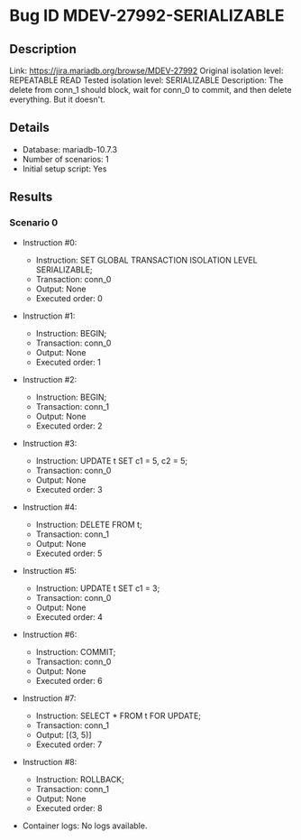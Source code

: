 # Bug ID MDEV-27992-SERIALIZABLE

## Description

Link:                     https://jira.mariadb.org/browse/MDEV-27992
Original isolation level: REPEATABLE READ
Tested isolation level:   SERIALIZABLE
Description:              The delete from conn_1 should block, wait for conn_0 to commit, and then delete everything. But it doesn't.


## Details
 * Database: mariadb-10.7.3
 * Number of scenarios: 1
 * Initial setup script: Yes

## Results
### Scenario 0
 * Instruction #0:
     - Instruction:  SET GLOBAL TRANSACTION ISOLATION LEVEL SERIALIZABLE;
     - Transaction: conn_0
     - Output: None
     - Executed order: 0
 * Instruction #1:
     - Instruction:  BEGIN;
     - Transaction: conn_0
     - Output: None
     - Executed order: 1
 * Instruction #2:
     - Instruction:  BEGIN;
     - Transaction: conn_1
     - Output: None
     - Executed order: 2
 * Instruction #3:
     - Instruction:  UPDATE t SET c1 = 5, c2 = 5;
     - Transaction: conn_0
     - Output: None
     - Executed order: 3
 * Instruction #4:
     - Instruction:  DELETE FROM t;
     - Transaction: conn_1
     - Output: None
     - Executed order: 5
 * Instruction #5:
     - Instruction:  UPDATE t SET c1 = 3;
     - Transaction: conn_0
     - Output: None
     - Executed order: 4
 * Instruction #6:
     - Instruction:  COMMIT;
     - Transaction: conn_0
     - Output: None
     - Executed order: 6
 * Instruction #7:
     - Instruction:  SELECT * FROM t FOR UPDATE;
     - Transaction: conn_1
     - Output: [(3, 5)]
     - Executed order: 7
 * Instruction #8:
     - Instruction:  ROLLBACK;
     - Transaction: conn_1
     - Output: None
     - Executed order: 8

 * Container logs:
   No logs available.
